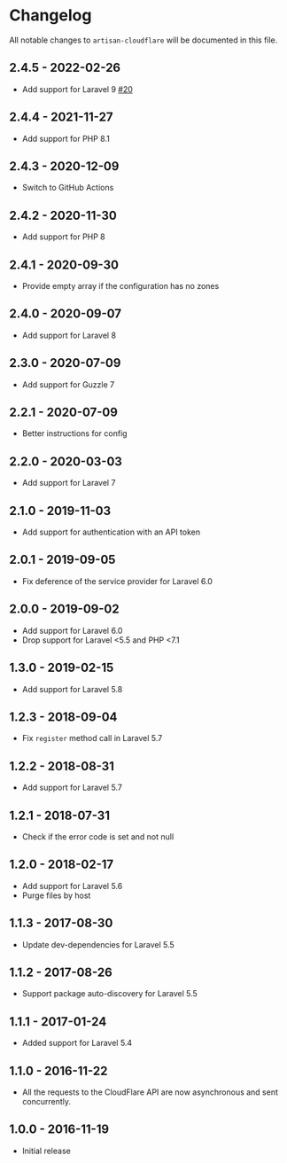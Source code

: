 # Changelog

All notable changes to `artisan-cloudflare` will be documented in this file.

## 2.4.5 - 2022-02-26

- Add support for Laravel 9 [#20](https://github.com/sebdesign/artisan-cloudflare/pull/20)

## 2.4.4 - 2021-11-27

- Add support for PHP 8.1

## 2.4.3 - 2020-12-09

- Switch to GitHub Actions

## 2.4.2 - 2020-11-30

- Add support for PHP 8

## 2.4.1 - 2020-09-30

- Provide empty array if the configuration has no zones

## 2.4.0 - 2020-09-07

- Add support for Laravel 8

## 2.3.0 - 2020-07-09

- Add support for Guzzle 7

## 2.2.1 - 2020-07-09

- Better instructions for config

## 2.2.0 - 2020-03-03

- Add support for Laravel 7

## 2.1.0 - 2019-11-03

- Add support for authentication with an API token

## 2.0.1 - 2019-09-05

- Fix deference of the service provider for Laravel 6.0

## 2.0.0 - 2019-09-02

- Add support for Laravel 6.0
- Drop support for Laravel <5.5 and PHP <7.1

## 1.3.0 - 2019-02-15

- Add support for Laravel 5.8

## 1.2.3 - 2018-09-04

- Fix `register` method call in Laravel 5.7

## 1.2.2 - 2018-08-31

- Add support for Laravel 5.7

## 1.2.1 - 2018-07-31

- Check if the error code is set and not null

## 1.2.0 - 2018-02-17

- Add support for Laravel 5.6
- Purge files by host

## 1.1.3 - 2017-08-30

- Update dev-dependencies for Laravel 5.5

## 1.1.2 - 2017-08-26

- Support package auto-discovery for Laravel 5.5

## 1.1.1 - 2017-01-24

- Added support for Laravel 5.4

## 1.1.0 - 2016-11-22

- All the requests to the CloudFlare API are now asynchronous and sent concurrently.

## 1.0.0 - 2016-11-19

- Initial release
